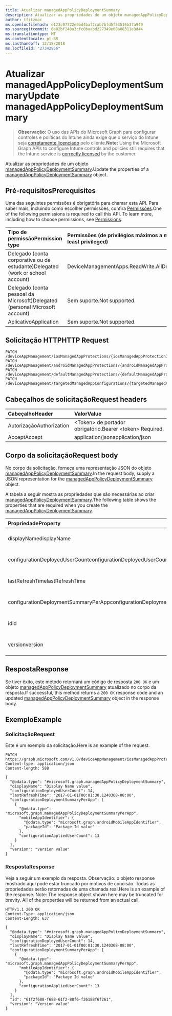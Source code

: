 ```yaml
---
title: Atualizar managedAppPolicyDeploymentSummary
description: Atualizar as propriedades de um objeto managedAppPolicyDeploymentSummary.
author: tfitzmac
ms.openlocfilehash: e123c07722e9bd4baf2cab7bfd5f53516b37a949
ms.sourcegitcommit: 6a82bf240a3cfc0baabd227349e08a08311e3d44
ms.translationtype: MT
ms.contentlocale: pt-BR
ms.lasthandoff: 12/18/2018
ms.locfileid: "27342956"
---
```

# <a name="update-managedapppolicydeploymentsummary"></a><span data-ttu-id="a1a33-103">Atualizar managedAppPolicyDeploymentSummary</span><span class="sxs-lookup"><span data-stu-id="a1a33-103">Update managedAppPolicyDeploymentSummary</span></span>

> <span data-ttu-id="a1a33-104">**Observação:** O uso das APIs do Microsoft Graph para configurar controles e políticas do Intune ainda exige que o serviço do Intune seja [corretamente licenciado](https://go.microsoft.com/fwlink/?linkid=839381) pelo cliente.</span><span class="sxs-lookup"><span data-stu-id="a1a33-104">**Note:** Using the Microsoft Graph APIs to configure Intune controls and policies still requires that the Intune service is [correctly licensed](https://go.microsoft.com/fwlink/?linkid=839381) by the customer.</span></span>

<span data-ttu-id="a1a33-105">Atualizar as propriedades de um objeto [managedAppPolicyDeploymentSummary](../resources/intune-mam-managedapppolicydeploymentsummary.md).</span><span class="sxs-lookup"><span data-stu-id="a1a33-105">Update the properties of a [managedAppPolicyDeploymentSummary](../resources/intune-mam-managedapppolicydeploymentsummary.md) object.</span></span>
## <a name="prerequisites"></a><span data-ttu-id="a1a33-106">Pré-requisitos</span><span class="sxs-lookup"><span data-stu-id="a1a33-106">Prerequisites</span></span>
<span data-ttu-id="a1a33-p101">Uma das seguintes permissões é obrigatória para chamar esta API. Para saber mais, incluindo como escolher permissões, confira [Permissões](/graph/permissions-reference).</span><span class="sxs-lookup"><span data-stu-id="a1a33-p101">One of the following permissions is required to call this API. To learn more, including how to choose permissions, see [Permissions](/graph/permissions-reference).</span></span>

|<span data-ttu-id="a1a33-109">Tipo de permissão</span><span class="sxs-lookup"><span data-stu-id="a1a33-109">Permission type</span></span>|<span data-ttu-id="a1a33-110">Permissões (de privilégios máximos a mínimos)</span><span class="sxs-lookup"><span data-stu-id="a1a33-110">Permissions (from most to least privileged)</span></span>|
|:---|:---|
|<span data-ttu-id="a1a33-111">Delegado (conta corporativa ou de estudante)</span><span class="sxs-lookup"><span data-stu-id="a1a33-111">Delegated (work or school account)</span></span>|<span data-ttu-id="a1a33-112">DeviceManagementApps.ReadWrite.All</span><span class="sxs-lookup"><span data-stu-id="a1a33-112">DeviceManagementApps.ReadWrite.All</span></span>|
|<span data-ttu-id="a1a33-113">Delegado (conta pessoal da Microsoft)</span><span class="sxs-lookup"><span data-stu-id="a1a33-113">Delegated (personal Microsoft account)</span></span>|<span data-ttu-id="a1a33-114">Sem suporte.</span><span class="sxs-lookup"><span data-stu-id="a1a33-114">Not supported.</span></span>|
|<span data-ttu-id="a1a33-115">Aplicativo</span><span class="sxs-lookup"><span data-stu-id="a1a33-115">Application</span></span>|<span data-ttu-id="a1a33-116">Sem suporte.</span><span class="sxs-lookup"><span data-stu-id="a1a33-116">Not supported.</span></span>|

## <a name="http-request"></a><span data-ttu-id="a1a33-117">Solicitação HTTP</span><span class="sxs-lookup"><span data-stu-id="a1a33-117">HTTP Request</span></span>
<!-- {
  "blockType": "ignored"
}
-->
``` http
PATCH /deviceAppManagement/iosManagedAppProtections/{iosManagedAppProtectionId}/deploymentSummary
PATCH /deviceAppManagement/androidManagedAppProtections/{androidManagedAppProtectionId}/deploymentSummary
PATCH /deviceAppManagement/defaultManagedAppProtections/{defaultManagedAppProtectionId}/deploymentSummary
PATCH /deviceAppManagement/targetedManagedAppConfigurations/{targetedManagedAppConfigurationId}/deploymentSummary
```

## <a name="request-headers"></a><span data-ttu-id="a1a33-118">Cabeçalhos de solicitação</span><span class="sxs-lookup"><span data-stu-id="a1a33-118">Request headers</span></span>
|<span data-ttu-id="a1a33-119">Cabeçalho</span><span class="sxs-lookup"><span data-stu-id="a1a33-119">Header</span></span>|<span data-ttu-id="a1a33-120">Valor</span><span class="sxs-lookup"><span data-stu-id="a1a33-120">Value</span></span>|
|:---|:---|
|<span data-ttu-id="a1a33-121">Autorização</span><span class="sxs-lookup"><span data-stu-id="a1a33-121">Authorization</span></span>|<span data-ttu-id="a1a33-122">&lt;Token&gt; de portador obrigatório.</span><span class="sxs-lookup"><span data-stu-id="a1a33-122">Bearer &lt;token&gt; Required.</span></span>|
|<span data-ttu-id="a1a33-123">Accept</span><span class="sxs-lookup"><span data-stu-id="a1a33-123">Accept</span></span>|<span data-ttu-id="a1a33-124">application/json</span><span class="sxs-lookup"><span data-stu-id="a1a33-124">application/json</span></span>|

## <a name="request-body"></a><span data-ttu-id="a1a33-125">Corpo da solicitação</span><span class="sxs-lookup"><span data-stu-id="a1a33-125">Request body</span></span>
<span data-ttu-id="a1a33-126">No corpo da solicitação, forneça uma representação JSON do objeto [managedAppPolicyDeploymentSummary](../resources/intune-mam-managedapppolicydeploymentsummary.md).</span><span class="sxs-lookup"><span data-stu-id="a1a33-126">In the request body, supply a JSON representation for the [managedAppPolicyDeploymentSummary](../resources/intune-mam-managedapppolicydeploymentsummary.md) object.</span></span>

<span data-ttu-id="a1a33-127">A tabela a seguir mostra as propriedades que são necessárias ao criar [managedAppPolicyDeploymentSummary](../resources/intune-mam-managedapppolicydeploymentsummary.md).</span><span class="sxs-lookup"><span data-stu-id="a1a33-127">The following table shows the properties that are required when you create the [managedAppPolicyDeploymentSummary](../resources/intune-mam-managedapppolicydeploymentsummary.md).</span></span>

|<span data-ttu-id="a1a33-128">Propriedade</span><span class="sxs-lookup"><span data-stu-id="a1a33-128">Property</span></span>|<span data-ttu-id="a1a33-129">Tipo</span><span class="sxs-lookup"><span data-stu-id="a1a33-129">Type</span></span>|<span data-ttu-id="a1a33-130">Descrição</span><span class="sxs-lookup"><span data-stu-id="a1a33-130">Description</span></span>|
|:---|:---|:---|
|<span data-ttu-id="a1a33-131">displayName</span><span class="sxs-lookup"><span data-stu-id="a1a33-131">displayName</span></span>|<span data-ttu-id="a1a33-132">String</span><span class="sxs-lookup"><span data-stu-id="a1a33-132">String</span></span>|<span data-ttu-id="a1a33-133">Ainda não documentado</span><span class="sxs-lookup"><span data-stu-id="a1a33-133">Not yet documented</span></span>|
|<span data-ttu-id="a1a33-134">configurationDeployedUserCount</span><span class="sxs-lookup"><span data-stu-id="a1a33-134">configurationDeployedUserCount</span></span>|<span data-ttu-id="a1a33-135">Int32</span><span class="sxs-lookup"><span data-stu-id="a1a33-135">Int32</span></span>|<span data-ttu-id="a1a33-136">Ainda não documentado</span><span class="sxs-lookup"><span data-stu-id="a1a33-136">Not yet documented</span></span>|
|<span data-ttu-id="a1a33-137">lastRefreshTime</span><span class="sxs-lookup"><span data-stu-id="a1a33-137">lastRefreshTime</span></span>|<span data-ttu-id="a1a33-138">DateTimeOffset</span><span class="sxs-lookup"><span data-stu-id="a1a33-138">DateTimeOffset</span></span>|<span data-ttu-id="a1a33-139">Ainda não documentado</span><span class="sxs-lookup"><span data-stu-id="a1a33-139">Not yet documented</span></span>|
|<span data-ttu-id="a1a33-140">configurationDeploymentSummaryPerApp</span><span class="sxs-lookup"><span data-stu-id="a1a33-140">configurationDeploymentSummaryPerApp</span></span>|<span data-ttu-id="a1a33-141">Conjunto [managedAppPolicyDeploymentSummaryPerApp](../resources/intune-mam-managedapppolicydeploymentsummaryperapp.md)</span><span class="sxs-lookup"><span data-stu-id="a1a33-141">[managedAppPolicyDeploymentSummaryPerApp](../resources/intune-mam-managedapppolicydeploymentsummaryperapp.md) collection</span></span>|<span data-ttu-id="a1a33-142">Ainda não documentado</span><span class="sxs-lookup"><span data-stu-id="a1a33-142">Not yet documented</span></span>|
|<span data-ttu-id="a1a33-143">id</span><span class="sxs-lookup"><span data-stu-id="a1a33-143">id</span></span>|<span data-ttu-id="a1a33-144">String</span><span class="sxs-lookup"><span data-stu-id="a1a33-144">String</span></span>|<span data-ttu-id="a1a33-145">Chave da entidade.</span><span class="sxs-lookup"><span data-stu-id="a1a33-145">Key of the entity.</span></span>|
|<span data-ttu-id="a1a33-146">version</span><span class="sxs-lookup"><span data-stu-id="a1a33-146">version</span></span>|<span data-ttu-id="a1a33-147">String</span><span class="sxs-lookup"><span data-stu-id="a1a33-147">String</span></span>|<span data-ttu-id="a1a33-148">Versão da entidade.</span><span class="sxs-lookup"><span data-stu-id="a1a33-148">Version of the entity.</span></span>|



## <a name="response"></a><span data-ttu-id="a1a33-149">Resposta</span><span class="sxs-lookup"><span data-stu-id="a1a33-149">Response</span></span>
<span data-ttu-id="a1a33-150">Se tiver êxito, este método retornará um código de resposta `200 OK` e um objeto [managedAppPolicyDeploymentSummary](../resources/intune-mam-managedapppolicydeploymentsummary.md) atualizado no corpo da resposta.</span><span class="sxs-lookup"><span data-stu-id="a1a33-150">If successful, this method returns a `200 OK` response code and an updated [managedAppPolicyDeploymentSummary](../resources/intune-mam-managedapppolicydeploymentsummary.md) object in the response body.</span></span>

## <a name="example"></a><span data-ttu-id="a1a33-151">Exemplo</span><span class="sxs-lookup"><span data-stu-id="a1a33-151">Example</span></span>
### <a name="request"></a><span data-ttu-id="a1a33-152">Solicitação</span><span class="sxs-lookup"><span data-stu-id="a1a33-152">Request</span></span>
<span data-ttu-id="a1a33-153">Este é um exemplo da solicitação.</span><span class="sxs-lookup"><span data-stu-id="a1a33-153">Here is an example of the request.</span></span>
``` http
PATCH https://graph.microsoft.com/v1.0/deviceAppManagement/iosManagedAppProtections/{iosManagedAppProtectionId}/deploymentSummary
Content-type: application/json
Content-length: 588

{
  "@odata.type": "#microsoft.graph.managedAppPolicyDeploymentSummary",
  "displayName": "Display Name value",
  "configurationDeployedUserCount": 14,
  "lastRefreshTime": "2017-01-01T00:01:30.1240368-08:00",
  "configurationDeploymentSummaryPerApp": [
    {
      "@odata.type": "microsoft.graph.managedAppPolicyDeploymentSummaryPerApp",
      "mobileAppIdentifier": {
        "@odata.type": "microsoft.graph.androidMobileAppIdentifier",
        "packageId": "Package Id value"
      },
      "configurationAppliedUserCount": 13
    }
  ],
  "version": "Version value"
}
```

### <a name="response"></a><span data-ttu-id="a1a33-154">Resposta</span><span class="sxs-lookup"><span data-stu-id="a1a33-154">Response</span></span>
<span data-ttu-id="a1a33-p102">Veja a seguir um exemplo da resposta. Observação: o objeto response mostrado aqui pode estar truncado por motivos de concisão. Todas as propriedades serão retornadas de uma chamada real.</span><span class="sxs-lookup"><span data-stu-id="a1a33-p102">Here is an example of the response. Note: The response object shown here may be truncated for brevity. All of the properties will be returned from an actual call.</span></span>
``` http
HTTP/1.1 200 OK
Content-Type: application/json
Content-Length: 637

{
  "@odata.type": "#microsoft.graph.managedAppPolicyDeploymentSummary",
  "displayName": "Display Name value",
  "configurationDeployedUserCount": 14,
  "lastRefreshTime": "2017-01-01T00:01:30.1240368-08:00",
  "configurationDeploymentSummaryPerApp": [
    {
      "@odata.type": "microsoft.graph.managedAppPolicyDeploymentSummaryPerApp",
      "mobileAppIdentifier": {
        "@odata.type": "microsoft.graph.androidMobileAppIdentifier",
        "packageId": "Package Id value"
      },
      "configurationAppliedUserCount": 13
    }
  ],
  "id": "61f2f688-f688-61f2-88f6-f26188f6f261",
  "version": "Version value"
}
```



